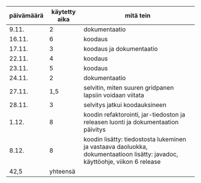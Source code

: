 päivämäärä | käytetty aika | mitä tein
-----------|---------------|----------
9.11.|2|dokumentaatio
16.11.|6|koodaus
17.11.|3|koodaus ja dokumentaatio
22.11.|4|koodaus
23.11.|5|koodaus
24.11.|2|dokumentaatio
27.11.|1,5|selvitin, miten suuren  gridpanen lapsiin voidaan viitata
28.11.|3|selvitys jatkui koodauksineen
1.12.|8|koodin refaktorointi, jar-tiedoston ja releasen luonti ja dokumentaation päivitys
8.12.|8|koodin lisätty: tiedostosta lukeminen ja vastaava daoluokka, dokumentaatioon lisätty: javadoc, käyttöohje, viikon 6 release
|42,5|yhteensä
